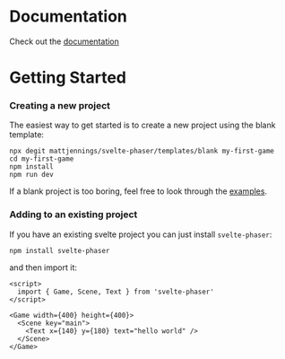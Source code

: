 # Documentation

Check out the [documentation](https://mattjennings.github.io/svelte-phaser/)

# Getting Started

### Creating a new project

The easiest way to get started is to create a new project using the blank template:

```shell
npx degit mattjennings/svelte-phaser/templates/blank my-first-game
cd my-first-game
npm install
npm run dev
```

If a blank project is too boring, feel free to look through the [examples](https://github.com/mattjennings/svelte-phaser/tree/master/examples).

### Adding to an existing project

If you have an existing svelte project you can just install `svelte-phaser`:

```shell
npm install svelte-phaser
```

and then import it:

```svelte
<script>
  import { Game, Scene, Text } from 'svelte-phaser'
</script>

<Game width={400} height={400}>
  <Scene key="main">
    <Text x={140} y={180} text="hello world" />
  </Scene>
</Game>
```
